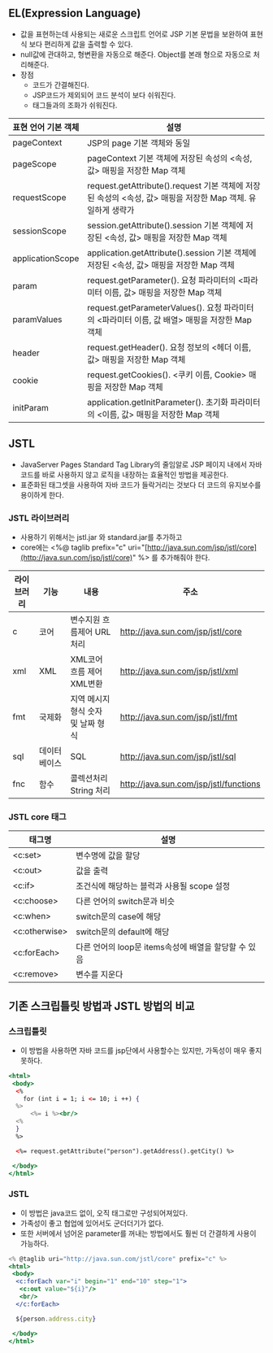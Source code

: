 ## EL(Expression Language)

- 값을 표현하는데 사용되는 새로운 스크립트 언어로 JSP 기본 문법을 보완하여 표현식 보다 편리하게 값을 출력할 수 있다.
- null값에 관대하고, 형변환을 자동으로 해준다. Object를 본래 형으로 자동으로 처리해준다.
- 장점
    - 코드가 간결해진다.
    - JSP코드가 제외되어 코드 분석이 보다 쉬워진다.
    - 태그들과의 조화가 쉬워진다.

| 표현 언어 기본 객체 |  설명 |
| --- | --- |
| pageContext | JSP의 page 기본 객체와 동일 |
| pageScope | pageContext 기본 객체에 저장된 속성의 <속성, 값> 매핑을 저장한 Map 객체 |
| requestScope | request.getAttribute().request 기본 객체에 저장된 속성의 <속성, 값> 매핑을 저장한 Map 객체. 유일하게 생략가 |
| sessionScope | session.getAttribute().session 기본 객체에 저장된 <속성, 값> 매핑을 저장한 Map 객체 |
| applicationScope | application.getAttribute().session 기본 객체에 저장된 <속성, 값> 매핑을 저장한 Map 객체 |
| param | request.getParameter(). 요청 파라미터의 <파라미터 이름, 값> 매핑을 저장한 Map 객체 |
| paramValues | request.getParameterValues(). 요청 파라미터의 <파라미터 이름, 값 배열> 매핑을 저장한 Map 객체 |
| header | request.getHeader(). 요청 정보의 <헤더 이름, 값> 매핑을 저장한 Map 객체 |
| cookie | request.getCookies(). <쿠키 이름, Cookie> 매핑을 저장한 Map 객체 |
| initParam | application.getInitParameter(). 초기화 파라미터의 <이름, 값> 매핑을 저장한 Map 객체 |

## JSTL

- JavaServer Pages Standard Tag Library의 줄임알로 JSP 페이지 내에서 자바 코드를 바로 사용하지 않고 로직을 내장하는 효율적인 방법을 제공한다.
- 표준화된 태그셋을 사용하여 자바 코드가 들락거리는 것보다 더 코드의 유지보수를 용이하게 한다.

### JSTL 라이브러리

- 사용하기 위해서는 jstl.jar 와 standard.jar를 추가하고
- core에는 <%@ taglib prefix="c" uri="[http://java.sun.com/jsp/jstl/core](http://java.sun.com/jsp/jstl/core)" %> 를 추가해줘야 한다.

| 라이브러리 | 기능 | 내용 | 주소 |
| --- | --- | --- | --- |
| c | 코어 | 변수지원 흐름제어 URL 처리 | http://java.sun.com/jsp/jstl/core |
| xml | XML | XML코어 흐름 제어 XML변환 | http://java.sun.com/jsp/jstl/xml |
| fmt | 국제화 | 지역 메시지형식 숫자 및 날짜 형식 | http://java.sun.com/jsp/jstl/fmt |
| sql | 데이터베이스 | SQL | http://java.sun.com/jsp/jstl/sql |
| fnc | 함수 | 콜렉션처리 String 처리 | http://java.sun.com/jsp/jstl/functions |

### JSTL core 태그

| 태그명 | 설명 |
| --- | --- |
| <c:set> | 변수명에 값을 할당 |
| <c:out> | 값을 출력 |
| <c:if> | 조건식에 해당하는 블럭과 사용될 scope 설정 |
| <c:choose> | 다른 언어의 switch문과 비슷 |
| <c:when> | switch문의 case에 해당 |
| <c:otherwise> | switch문의 default에 해당 |
| <c:forEach> | 다른 언어의 loop문 items속성에 배열을 할당할 수 있음 |
| <c:remove> | 변수를 지운다 |



## 기존 스크립틀릿 방법과 JSTL 방법의 비교

### 스크립틀릿

- 이 방법을 사용하면 자바 코드를 jsp단에서 사용할수는 있지만, 가독성이 매우 좋지 못하다.

```jsx
<html>
 <body>
  <%
    for (int i = 1; i <= 10; i ++) {
  %>
      <%= i %><br/>
  <%
  }
  %>

  <%= request.getAttribute("person").getAddress().getCity() %>

 </body>
</html>
```

### JSTL

- 이 방법은 java코드 없이, 오직 태그로만 구성되어져있다.
- 가족성이 좋고 협업에 있어서도 군더더기가 없다.
- 또한 서버에서 넘어온 parameter를 꺼내는 방법에서도 훨씬 더 간결하게 사용이 가능하다.

```jsx
<% @taglib uri="http://java.sun.com/jstl/core" prefix="c" %>
<html>
 <body>
  <c:forEach var="i" begin="1" end="10" step="1">
   <c:out value="${i}"/>
   <br/>
  </c:forEach>

  ${person.address.city}

 </body>
</html>
```
